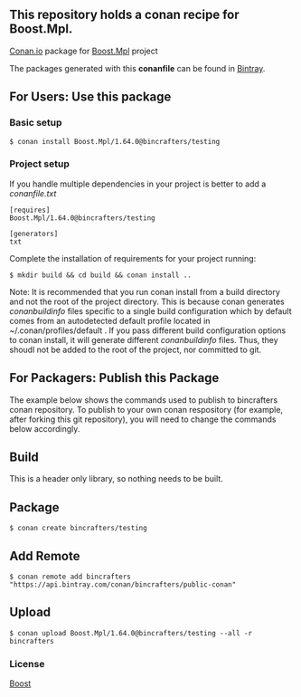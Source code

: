 ## This repository holds a conan recipe for Boost.Mpl.

[Conan.io](https://conan.io) package for [Boost.Mpl](https://github.com/Boostorg/Mpl) project

The packages generated with this **conanfile** can be found in [Bintray](https://bintray.com/bincrafters/public-conan/Boost.Mpl%3Abincrafters).

## For Users: Use this package

### Basic setup

    $ conan install Boost.Mpl/1.64.0@bincrafters/testing

### Project setup

If you handle multiple dependencies in your project is better to add a *conanfile.txt*

    [requires]
    Boost.Mpl/1.64.0@bincrafters/testing

    [generators]
    txt

Complete the installation of requirements for your project running:</small></span>

    $ mkdir build && cd build && conan install ..
	
Note: It is recommended that you run conan install from a build directory and not the root of the project directory.  This is because conan generates *conanbuildinfo* files specific to a single build configuration which by default comes from an autodetected default profile located in ~/.conan/profiles/default .  If you pass different build configuration options to conan install, it will generate different *conanbuildinfo* files.  Thus, they shoudl not be added to the root of the project, nor committed to git. 

## For Packagers: Publish this Package

The example below shows the commands used to publish to bincrafters conan repository. To publish to your own conan respository (for example, after forking this git repository), you will need to change the commands below accordingly. 

## Build  

This is a header only library, so nothing needs to be built.

## Package 

    $ conan create bincrafters/testing
	
## Add Remote

	$ conan remote add bincrafters "https://api.bintray.com/conan/bincrafters/public-conan"

## Upload

    $ conan upload Boost.Mpl/1.64.0@bincrafters/testing --all -r bincrafters

### License
[Boost](LICENSE)
